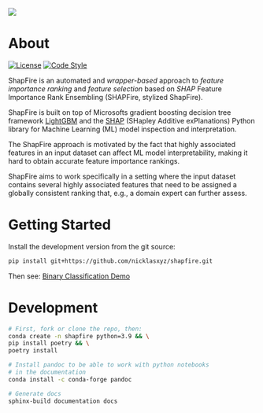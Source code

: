 
![](docs/logo/shapfirelogov2.png)


# About

[![License](https://img.shields.io/badge/Code%20style-Black-white)](https://img.shields.io/badge/Code%20style-Black-white)
[![Code Style](https://img.shields.io/badge/License-MIT-white.svg)](https://shapfire.readthedocs.io/en/latest/?badge=latest)


ShapFire is an automated and *wrapper-based* approach to *feature importance
ranking* and *feature selection* based on *SHAP* Feature Importance Rank
Ensembling (SHAPFire, stylized ShapFire).

ShapFire is built on top of Microsofts gradient boosting decision tree framework
[LightGBM](https://github.com/microsoft/LightGBM/) and the
[SHAP](https://github.com/slundberg/shap/) (SHapley Additive exPlanations)
Python library for Machine Learning (ML) model inspection and interpretation.

The ShapFire approach is motivated by the fact that highly associated features
in an input dataset can affect ML model interpretability, making
it hard to obtain accurate feature importance rankings.

ShapFire aims to work specifically in a setting where the input dataset
contains several highly associated features that need to be assigned a globally
consistent ranking that, e.g., a domain expert can further assess.


# Getting Started

Install the development version from the git source:

```bash
pip install git+https://github.com/nicklasxyz/shapfire.git
```

Then see: [Binary Classification Demo](https://nicklasxyz.github.io/shapfire/source/examples/classification_demo.html)

# Development

```bash
# First, fork or clone the repo, then:
conda create -n shapfire python=3.9 && \
pip install poetry && \
poetry install

# Install pandoc to be able to work with python notebooks
# in the documentation
conda install -c conda-forge pandoc

# Generate docs
sphinx-build documentation docs
```
